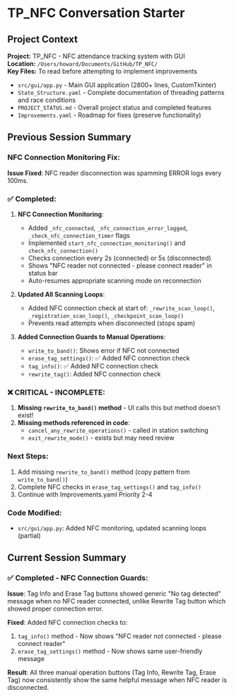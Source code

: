 # TP_NFC Conversation Starter

## Project Context
**Project:** TP_NFC - NFC attendance tracking system with GUI  
**Location:** `/Users/howard/Documents/GitHub/TP_NFC/`  
**Key Files:** To read before attempting to implement improvements
- `src/gui/app.py` - Main GUI application (2800+ lines, CustomTkinter)
- `State_Structure.yaml` - Complete documentation of threading patterns and race conditions
- `PROJECT_STATUS.md` - Overall project status and completed features
- `Improvements.yaml` - Roadmap for fixes (preserve functionality)

## Previous Session Summary

### NFC Connection Monitoring Fix:

**Issue Fixed**: NFC reader disconnection was spamming ERROR logs every 100ms.

### ✅ Completed:
1. **NFC Connection Monitoring**:
   - Added `_nfc_connected`, `_nfc_connection_error_logged`, `_check_nfc_connection_timer` flags
   - Implemented `start_nfc_connection_monitoring()` and `check_nfc_connection()` 
   - Checks connection every 2s (connected) or 5s (disconnected)
   - Shows "NFC reader not connected - please connect reader" in status bar
   - Auto-resumes appropriate scanning mode on reconnection

2. **Updated All Scanning Loops**:
   - Added NFC connection check at start of: `_rewrite_scan_loop()`, `_registration_scan_loop()`, `_checkpoint_scan_loop()`
   - Prevents read attempts when disconnected (stops spam)

3. **Added Connection Guards to Manual Operations**:
   - `write_to_band()`: Shows error if NFC not connected
   - `erase_tag_settings()`: ✅ Added NFC connection check 
   - `tag_info()`: ✅ Added NFC connection check
   - `rewrite_tag()`: Added NFC connection check

### ❌ CRITICAL - INCOMPLETE:
1. **Missing `rewrite_to_band()` method** - UI calls this but method doesn't exist!
2. **Missing methods referenced in code**:
   - `cancel_any_rewrite_operations()` - called in station switching
   - `exit_rewrite_mode()` - exists but may need review

### Next Steps:
1. Add missing `rewrite_to_band()` method (copy pattern from `write_to_band()`)
2. Complete NFC checks in `erase_tag_settings()` and `tag_info()`
3. Continue with Improvements.yaml Priority 2-4

### Code Modified:
- `src/gui/app.py`: Added NFC monitoring, updated scanning loops (partial)

## Current Session Summary

### ✅ Completed - NFC Connection Guards:

**Issue**: Tag Info and Erase Tag buttons showed generic "No tag detected" message when no NFC reader connected, unlike Rewrite Tag button which showed proper connection error.

**Fixed**: Added NFC connection checks to:
1. `tag_info()` method - Now shows "NFC reader not connected - please connect reader" 
2. `erase_tag_settings()` method - Now shows same user-friendly message

**Result**: All three manual operation buttons (Tag Info, Rewrite Tag, Erase Tag) now consistently show the same helpful message when NFC reader is disconnected.
